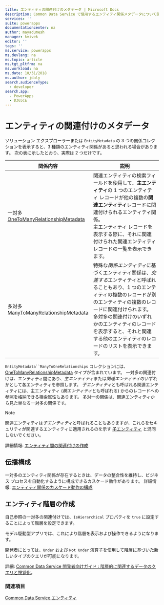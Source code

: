 ```yaml
---
title: エンティティの関連付けのメタデータ | Microsoft Docs
description: Common Data Service で使用するエンティティ関係メタデータについて説明します。
services: ''
suite: powerapps
documentationcenter: na
author: mayadumesh
manager: kvivek
editor: ''
tags: ''
ms.service: powerapps
ms.devlang: na
ms.topic: article
ms.tgt_pltfrm: na
ms.workload: na
ms.date: 10/31/2018
ms.author: jdaly
search.audienceType:
  - developer
search.app:
  - PowerApps
  - D365CE
---
```


# <a name="entity-relationship-metadata"></a>エンティティの関連付けのメタデータ

ソリューション エクスプローラーまたは `EntityMetadata` の 3 つの関係コレクションを表示すると、3 種類のエンティティ関係があると思われる場合があります。 次の表に示したとおり、実際は 2 つだけです。

|関係内容|説明|
|--|--|
|一対多<br />[OneToManyRelationshipMetadata](/dotnet/api/microsoft.xrm.sdk.metadata.onetomanyrelationshipmetadata)|関連エンティティの検索フィールドを使用して、**主エンティティ**の 1 つのエンティティ レコードが他の複数の**関連エンティティ**レコードに関連付けられるエンティティ関係。<br />主エンティティ レコードを表示する際に、それに関連付けられた関連エンティティ レコードの一覧を表示できます。|
|多対多<br />[ManyToManyRelationshipMetadata](/dotnet/api/microsoft.xrm.sdk.metadata.manytomanyrelationshipmetadata)|特殊な*関係エンティティ*に基づくエンティティ関係は、*交差する*エンティティと呼ばれることもあり、1 つのエンティティの複数のレコードが別のエンティティの複数のレコードに関連付けられます。<br />多対多の関連付けのいずれかのエンティティのレコードを表示すると、それと関連する他のエンティティのレコードのリストを表示できます。|

`EntityMetadata``ManyToOneRelationships` コレクションには、[OneToManyRelationshipMetadata](/dotnet/api/microsoft.xrm.sdk.metadata.onetomanyrelationshipmetadata) タイプが含まれています。 一対多の関連付けは、エンティティ間にあり、*主エンティティ*または*関連エンティティ*のいずれかとして各エンティティを参照します。 *子エンティティ*とも呼ばれる関連エンティティには、主エンティティ (*親エンティティ*とも呼ばれる) からのレコードへの参照を格納できる検索属性もあります。 多対一の関係は、関連エンティティから見た単なる一対多の関係です。

> [!NOTE]
> 関連エンティティは*子エンティティ*と呼ばれることもありますが、これらをセキュリティが関連するエンティティに適用されるのを示す [子エンティティ](entity-metadata.md#child-entities) と混同しないでください。

詳細情報: [エンティティ間の関連付けの作成](../../maker/common-data-service/data-platform-entity-lookup.md)

## <a name="cascade-configuration"></a>伝播構成

一対多のエンティティ関係が存在するときは、データの整合性を維持し、ビジネス プロセスを自動化するように構成できるカスケード動作があります。 詳細情報: [エンティティ関係のカスケード動作の構成](configure-entity-relationship-cascading-behavior.md)

## <a name="create-a-hierarchy-of-entities"></a>エンティティ階層の作成

自己参照の一対多の関連付けでは、`IsHierarchical` プロパティを `true` に設定することによって階層を設定できます。

モデル駆動型アプリでは、これにより階層を表示および操作できるようになります。 

開発者にとっては、`Under` および `Not Under` 演算子を使用して階層に基づいた新しいタイプのクエリが可能になります。

詳細: [Common Data Service 開発者向けガイド : 階層的に関連するデータのクエリと視覚化](/dynamics365/customer-engagement/customize/query-visualize-hierarchical-data)。

### <a name="see-also"></a>関連項目

[Common Data Service エンティティ](entities.md)
